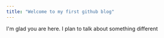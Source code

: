 ```yaml
---
title: "Welcome to my first github blog"
---
```


I'm glad you are here. I plan to talk about something different
